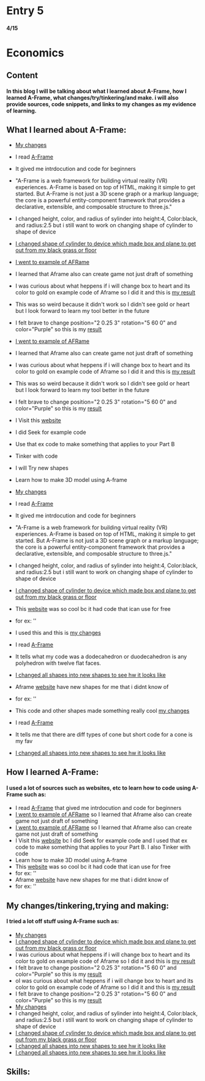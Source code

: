 # Entry 5
#### 4/15

# Economics

## Content

#### In this blog I will be talking about what I learned about A-Frame, how I learned A-Frame, what changes/try/tinkering/and make. i will also provide sources, code snippets, and links to my changes as my evidence of learning.

## What I learned about A-Frame:
* [My changes](https://miniature-spork-5gq6q949q9vj27944-8080.app.github.dev/aframe.html)
* I read [A-Frame](https://aframe.io/docs/1.5.0/introduction/)
* It gived me intrdocution and code for beginners
* "A-Frame is a web framework for building virtual reality (VR) experiences. A-Frame is based on top of HTML, making it simple to get started. But A-Frame is not just a 3D scene graph or a markup language; the core is a powerful entity-component framework that provides a declarative, extensible, and composable structure to three.js."
* I changed height, color, and radius of sylinder into height:4, Color:black, and radius:2.5 but i still want to work on changing shape of cylinder to shape of device
* [I changed shape of cylinder to device which made box and plane to get out from my black grass or floor](https://miniature-spork-5gq6q949q9vj27944-8080.app.github.dev/aframe.html)

* [I went to example of AFRame](https://webvr.soundboxing.co/?challenge=8751ab88-f679-11ea-9f04-8ea7f69e437c)
* I learned that Aframe also can create game not just draft of something
* I was curious about what heppens if i will change box to heart and its color to gold on example code of Aframe so I did it and this is [my result](https://miniature-spork-5gq6q949q9vj27944-8080.app.github.dev/aframe.html)
* This was so weird because it didn't work so I didn't see gold or heart but I look forward to learn my tool better in the future
* I felt brave to change position="2 0.25 3" rotation="5 60 0" and color="Purple" so this is my [result](https://miniature-spork-5gq6q949q9vj27944-8080.app.github.dev/aframe.html)

* [I went to example of AFRame](https://webvr.soundboxing.co/?challenge=8751ab88-f679-11ea-9f04-8ea7f69e437c)
* I learned that Aframe also can create game not just draft of something
* I was curious about what heppens if i will change box to heart and its color to gold on example code of Aframe so I did it and this is [my result](https://miniature-spork-5gq6q949q9vj27944-8080.app.github.dev/aframe.html)
* This was so weird because it didn't work so I didn't see gold or heart but I look forward to learn my tool better in the future
* I felt brave to change position="2 0.25 3" rotation="5 60 0" and color="Purple" so this is my [result](https://miniature-spork-5gq6q949q9vj27944-8080.app.github.dev/aframe.html)


* I Visit this [website](https://aframe.io/docs/1.5.0/introduction/faq.html)
* I did Seek for example code
* Use that ex code to make something that applies to your Part B
* Tinker with code
* I will Try new shapes
* Learn how to make 3D model using A-frame
* [My changes](https://miniature-spork-5gq6q949q9vj27944-8080.app.github.dev/aframe.html)
* I read [A-Frame](https://aframe.io/docs/1.5.0/introduction/)
* It gived me intrdocution and code for beginners
* "A-Frame is a web framework for building virtual reality (VR) experiences. A-Frame is based on top of HTML, making it simple to get started. But A-Frame is not just a 3D scene graph or a markup language; the core is a powerful entity-component framework that provides a declarative, extensible, and composable structure to three.js."
* I changed height, color, and radius of sylinder into height:4, Color:black, and radius:2.5 but i still want to work on changing shape of cylinder to shape of device
* [I changed shape of cylinder to device which made box and plane to get out from my black grass or floor](https://miniature-spork-5gq6q949q9vj27944-8080.app.github.dev/aframe.html)

* This [website](https://aframe.io/docs/1.5.0/introduction/faq.html) was so cool bc it had code that ican use for free
* for ex: '<a-dodecahedron color="#FF926B" radius="5"></a-dodecahedron>'
* I used this and this is [my changes](https://miniature-spork-5gq6q949q9vj27944-8080.app.github.dev/index.html)
* I read [A-Frame](https://aframe.io/docs/1.5.0/introduction/)
* It tells what my code was  a dodecahedron or duodecahedron is any polyhedron with twelve flat faces.
* [I changed all shapes into new shapes to see hw it looks like](https://miniature-spork-5gq6q949q9vj27944-8080.app.github.dev/index.html)
  
* Aframe [website](https://aframe.io/docs/1.5.0/introduction/faq.html) have new shapes for me that i didnt know of
* for ex: '<a-cone src="#texture"></a-cone>'
* This code and other shapes made something really cool [my changes](https://miniature-spork-5gq6q949q9vj27944-8080.app.github.dev/index.html)
* I read [A-Frame](https://aframe.io/docs/1.5.0/introduction/)
* It tells me that there are diff types of cone but short code for a cone is my fav
* [I changed all shapes into new shapes to see hw it looks like](https://miniature-spork-5gq6q949q9vj27944-8080.app.github.dev/index.html)

## How I learned A-Frame:

#### I used a lot of sources such as websites, etc to learn how to code using A-Frame such as:
* I read [A-Frame](https://aframe.io/docs/1.5.0/introduction/) that gived me intrdocution and code for beginners
* [I went to example of AFRame](https://webvr.soundboxing.co/?challenge=8751ab88-f679-11ea-9f04-8ea7f69e437c) so I learned that Aframe also can create game not just draft of something
* [I went to example of AFRame](https://webvr.soundboxing.co/?challenge=8751ab88-f679-11ea-9f04-8ea7f69e437c) so I learned that Aframe also can create game not just draft of something
* I Visit this [website](https://aframe.io/docs/1.5.0/introduction/faq.html) bc I did Seek for example code and I used that ex code to make something that applies to your Part B. I also Tinker with code
* Learn how to make 3D model using A-frame
* This [website](https://aframe.io/docs/1.5.0/introduction/faq.html) was so cool bc it had code that ican use for free
* for ex: '<a-dodecahedron color="#FF926B" radius="5"></a-dodecahedron>'
* Aframe [website](https://aframe.io/docs/1.5.0/introduction/faq.html) have new shapes for me that i didnt know of
* for ex: '<a-cone src="#texture"></a-cone>'

## My changes/tinkering,trying and making:

#### I tried a lot off stuff using A-Frame such as:
* [My changes](https://miniature-spork-5gq6q949q9vj27944-8080.app.github.dev/aframe.html)
* [I changed shape of cylinder to device which made box and plane to get out from my black grass or floor](https://miniature-spork-5gq6q949q9vj27944-8080.app.github.dev/aframe.html)
*  I was curious about what heppens if i will change box to heart and its color to gold on example code of Aframe so I did it and this is [my result](https://miniature-spork-5gq6q949q9vj27944-8080.app.github.dev/aframe.html)
*   I felt brave to change position="2 0.25 3" rotation="5 60 0" and color="Purple" so this is my [result](https://miniature-spork-5gq6q949q9vj27944-8080.app.github.dev/aframe.html)
*   oI was curious about what heppens if i will change box to heart and its color to gold on example code of Aframe so I did it and this is [my result](https://miniature-spork-5gq6q949q9vj27944-8080.app.github.dev/aframe.html)
* I felt brave to change position="2 0.25 3" rotation="5 60 0" and color="Purple" so this is my [result](https://miniature-spork-5gq6q949q9vj27944-8080.app.github.dev/aframe.html)
* [My changes](https://miniature-spork-5gq6q949q9vj27944-8080.app.github.dev/aframe.html)
* I changed height, color, and radius of sylinder into height:4, Color:black, and radius:2.5 but i still want to work on changing shape of cylinder to shape of device
* [I changed shape of cylinder to device which made box and plane to get out from my black grass or floor](https://miniature-spork-5gq6q949q9vj27944-8080.app.github.dev/aframe.html)
* [I changed all shapes into new shapes to see hw it looks like](https://miniature-spork-5gq6q949q9vj27944-8080.app.github.dev/index.html)
* [I changed all shapes into new shapes to see hw it looks like](https://miniature-spork-5gq6q949q9vj27944-8080.app.github.dev/index.html)

## Skills:

#### 



